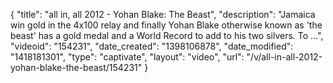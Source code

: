 {
    "title": "all in, all 2012 - Yohan Blake: The Beast",
    "description": "Jamaica win gold in the 4x100 relay and finally Yohan Blake otherwise known as 'the beast' has a gold medal and a World Record to add to his two silvers. To ...",
    "videoid": "154231",
    "date_created": "1398106878",
    "date_modified": "1418181301",
    "type": "captivate",
    "layout": "video",
    "url": "\/v\/all-in-all-2012-yohan-blake-the-beast\/154231"
}